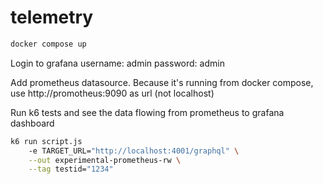 # telemetry

```bash
docker compose up
```


Login to grafana 
username: admin
password: admin


Add prometheus datasource.
Because it's running from docker compose, use http://promotheus:9090 as url (not localhost)


Run k6 tests and see the data flowing from prometheus to grafana dashboard

```bash
k6 run script.js
    -e TARGET_URL="http://localhost:4001/graphql" \
    --out experimental-prometheus-rw \
    --tag testid="1234"
```

